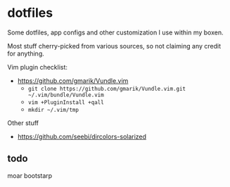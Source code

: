 # dotfiles

Some dotfiles, app configs and other customization I use within my boxen.

Most stuff cherry-picked from various sources, so not claiming any credit for anything.

Vim plugin checklist:
- https://github.com/gmarik/Vundle.vim
    - `git clone https://github.com/gmarik/Vundle.vim.git ~/.vim/bundle/Vundle.vim`
    - `vim +PluginInstall +qall`
    - `mkdir ~/.vim/tmp`

Other stuff
- https://github.com/seebi/dircolors-solarized

## todo
moar bootstarp

